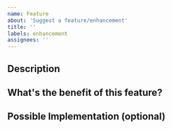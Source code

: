 ```yaml
---
name: Feature
about: 'Suggest a feature/enhancement'
title: ''
labels: enhancement
assignees: ''
---
```

## Description
<!--- What is the feature you are interested in? -->

## What's the benefit of this feature?

## Possible Implementation (optional)
<!--- Can be as high level or detailed as you want. Links to PoCs are welcome! -->